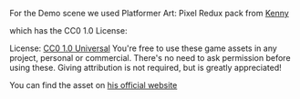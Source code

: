 For the Demo scene we used Platformer Art: Pixel Redux pack from [Kenny](www.kenney.nl)

which has the CC0 1.0 License:

License: [CC0 1.0 Universal](https://creativecommons.org/publicdomain/zero/1.0/) You're free to use these game assets in any project, personal or commercial. There's no need to ask permission before using these. Giving attribution is not required, but is greatly appreciated!

You can find the asset on [his official website](https://www.kenney.nl/assets/platformer-art-pixel-redux)